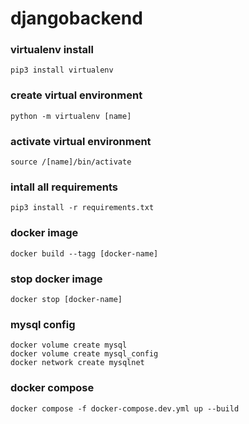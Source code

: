 # djangobackend

### virtualenv install
```
pip3 install virtualenv
```

### create virtual environment
```
python -m virtualenv [name]
```

### activate virtual environment
```
source /[name]/bin/activate
```

### intall all requirements
```
pip3 install -r requirements.txt
```

### docker image
```
docker build --tagg [docker-name]
```

### stop docker image
```
docker stop [docker-name]
```

### mysql config
```
docker volume create mysql
docker volume create mysql_config
docker network create mysqlnet
```

### docker compose
```
docker compose -f docker-compose.dev.yml up --build
```